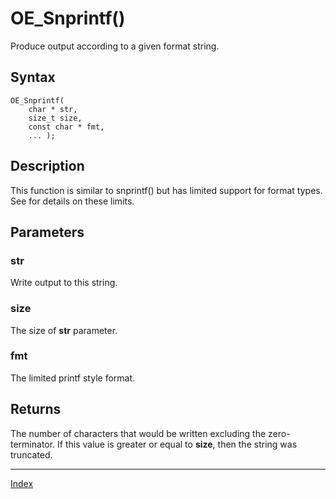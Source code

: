 # OE_Snprintf()

Produce output according to a given format string.

## Syntax

    OE_Snprintf(
        char * str,
        size_t size,
        const char * fmt,
        ... );
## Description 

This function is similar to snprintf() but has limited support for format types. See  for details on these limits.





## Parameters

### str

Write output to this string.


### size

The size of **str** parameter.


### fmt

The limited printf style format.


## Returns

The number of characters that would be written excluding the zero-terminator. If this value is greater or equal to **size**, then the string was truncated.


---
[Index](index.md)

